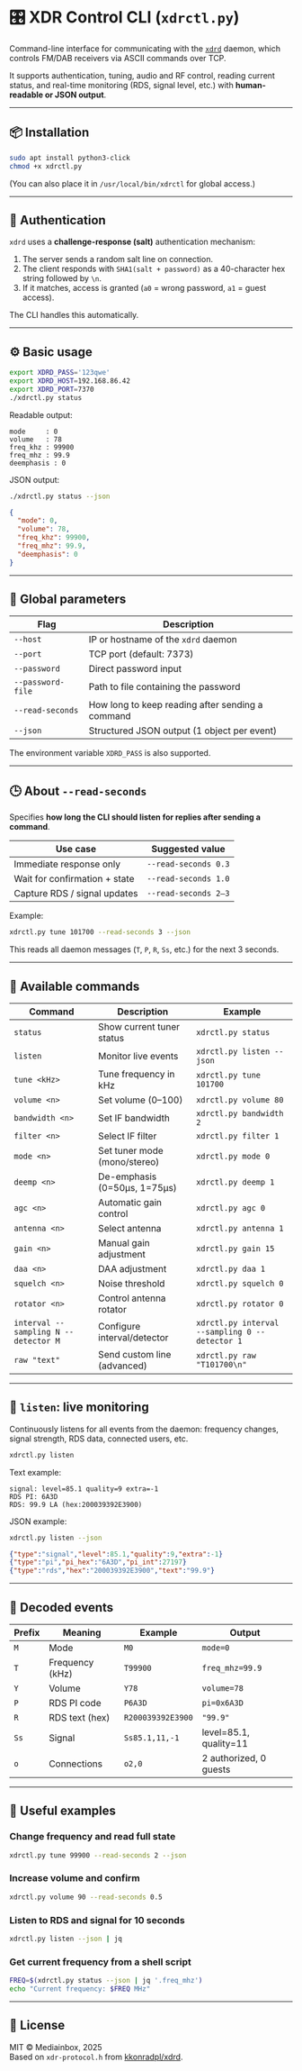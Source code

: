 # 🎛️ XDR Control CLI (`xdrctl.py`)

Command-line interface for communicating with the [`xdrd`](https://github.com/kkonradpl/xdrd) daemon, which controls FM/DAB receivers via ASCII commands over TCP.

It supports authentication, tuning, audio and RF control, reading current status, and real-time monitoring (RDS, signal level, etc.) with **human-readable or JSON output**.

---

## 📦 Installation

```bash
sudo apt install python3-click
chmod +x xdrctl.py
```

(You can also place it in `/usr/local/bin/xdrctl` for global access.)

---

## 🔐 Authentication

`xdrd` uses a **challenge-response (salt)** authentication mechanism:

1. The server sends a random salt line on connection.  
2. The client responds with `SHA1(salt + password)` as a 40-character hex string followed by `\n`.  
3. If it matches, access is granted (`a0` = wrong password, `a1` = guest access).

The CLI handles this automatically.

---

## ⚙️ Basic usage

```bash
export XDRD_PASS='123qwe'
export XDRD_HOST=192.168.86.42
export XDRD_PORT=7370
./xdrctl.py status
```

Readable output:
```
mode     : 0
volume   : 78
freq_khz : 99900
freq_mhz : 99.9
deemphasis : 0
```

JSON output:
```bash
./xdrctl.py status --json
```

```json
{
  "mode": 0,
  "volume": 78,
  "freq_khz": 99900,
  "freq_mhz": 99.9,
  "deemphasis": 0
}
```

---

## 🔧 Global parameters

| Flag | Description |
|------|--------------|
| `--host` | IP or hostname of the `xdrd` daemon |
| `--port` | TCP port (default: 7373) |
| `--password` | Direct password input |
| `--password-file` | Path to file containing the password |
| `--read-seconds` | How long to keep reading after sending a command |
| `--json` | Structured JSON output (1 object per event) |

The environment variable `XDRD_PASS` is also supported.

---

## 🕒 About `--read-seconds`

Specifies **how long the CLI should listen for replies after sending a command**.

| Use case | Suggested value |
|-----------|----------------|
| Immediate response only | `--read-seconds 0.3` |
| Wait for confirmation + state | `--read-seconds 1.0` |
| Capture RDS / signal updates | `--read-seconds 2–3` |

Example:
```bash
xdrctl.py tune 101700 --read-seconds 3 --json
```

This reads all daemon messages (`T`, `P`, `R`, `Ss`, etc.) for the next 3 seconds.

---

## 🧩 Available commands

| Command | Description | Example |
|----------|--------------|----------|
| `status` | Show current tuner status | `xdrctl.py status` |
| `listen` | Monitor live events | `xdrctl.py listen --json` |
| `tune <kHz>` | Tune frequency in kHz | `xdrctl.py tune 101700` |
| `volume <n>` | Set volume (0–100) | `xdrctl.py volume 80` |
| `bandwidth <n>` | Set IF bandwidth | `xdrctl.py bandwidth 2` |
| `filter <n>` | Select IF filter | `xdrctl.py filter 1` |
| `mode <n>` | Set tuner mode (mono/stereo) | `xdrctl.py mode 0` |
| `deemp <n>` | De-emphasis (0=50µs, 1=75µs) | `xdrctl.py deemp 1` |
| `agc <n>` | Automatic gain control | `xdrctl.py agc 0` |
| `antenna <n>` | Select antenna | `xdrctl.py antenna 1` |
| `gain <n>` | Manual gain adjustment | `xdrctl.py gain 15` |
| `daa <n>` | DAA adjustment | `xdrctl.py daa 1` |
| `squelch <n>` | Noise threshold | `xdrctl.py squelch 0` |
| `rotator <n>` | Control antenna rotator | `xdrctl.py rotator 0` |
| `interval --sampling N --detector M` | Configure interval/detector | `xdrctl.py interval --sampling 0 --detector 1` |
| `raw "text"` | Send custom line (advanced) | `xdrctl.py raw "T101700\n"` |

---

## 📡 `listen`: live monitoring

Continuously listens for all events from the daemon: frequency changes, signal strength, RDS data, connected users, etc.

```bash
xdrctl.py listen
```

Text example:
```
signal: level=85.1 quality=9 extra=-1
RDS PI: 6A3D
RDS: 99.9 LA (hex:200039392E3900)
```

JSON example:
```bash
xdrctl.py listen --json
```

```json
{"type":"signal","level":85.1,"quality":9,"extra":-1}
{"type":"pi","pi_hex":"6A3D","pi_int":27197}
{"type":"rds","hex":"200039392E3900","text":"99.9"}
```

---

## 🧠 Decoded events

| Prefix | Meaning | Example | Output |
|---------|----------|----------|---------|
| `M` | Mode | `M0` | `mode=0` |
| `T` | Frequency (kHz) | `T99900` | `freq_mhz=99.9` |
| `Y` | Volume | `Y78` | `volume=78` |
| `P` | RDS PI code | `P6A3D` | `pi=0x6A3D` |
| `R` | RDS text (hex) | `R200039392E3900` | `"99.9"` |
| `Ss` | Signal | `Ss85.1,11,-1` | level=85.1, quality=11 |
| `o` | Connections | `o2,0` | 2 authorized, 0 guests |

---

## 🧰 Useful examples

### Change frequency and read full state
```bash
xdrctl.py tune 99900 --read-seconds 2 --json
```

### Increase volume and confirm
```bash
xdrctl.py volume 90 --read-seconds 0.5
```

### Listen to RDS and signal for 10 seconds
```bash
xdrctl.py listen --json | jq
```

### Get current frequency from a shell script
```bash
FREQ=$(xdrctl.py status --json | jq '.freq_mhz')
echo "Current frequency: $FREQ MHz"
```

---

## 🧾 License

MIT © Mediainbox, 2025  
Based on `xdr-protocol.h` from [kkonradpl/xdrd](https://github.com/kkonradpl/xdrd).

